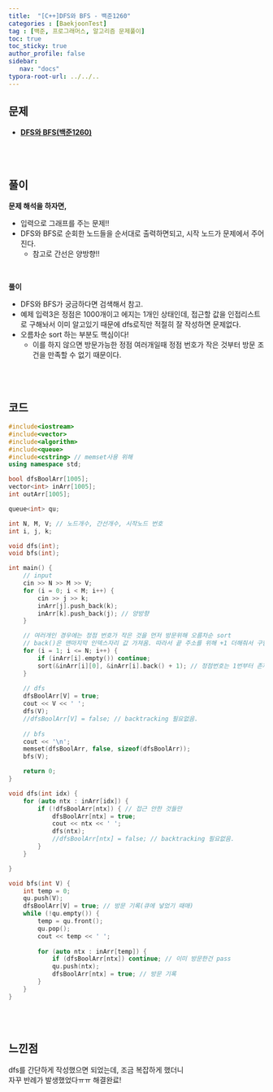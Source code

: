 ```yaml
---
title:  "[C++]DFS와 BFS - 백준1260"
categories : [BaekjoonTest]
tag : [백준, 프로그래머스, 알고리즘 문제풀이]
toc: true
toc_sticky: true
author_profile: false
sidebar:
   nav: "docs"
typora-root-url: ../../..
---
```




## 문제

* **[DFS와 BFS(백준1260)](https://www.acmicpc.net/problem/1260)**

<br><br>

## 풀이

**문제 해석을 하자면,**

* 입력으로 그래프를 주는 문제!!
* DFS와 BFS로 순회한 노드들을 순서대로 출력하면되고, 시작 노드가 문제에서 주어진다.
  * 참고로 간선은 양방향!!


<br>

**풀이**

* DFS와 BFS가 궁금하다면 검색해서 참고.
* 예제 입력3은 정점은 1000개이고 에지는 1개인 상태인데, 접근할 값을 인접리스트로 구해놔서 이미 알고있기 때문에 dfs로직만 적절히 잘 작성하면 문제없다.
* 오름차순 sort 하는 부분도 핵심이다! 
  * 이를 하지 않으면 방문가능한 정점 여러개일때 정점 번호가 작은 것부터 방문 조건을 만족할 수 없기 때문이다.


<br><br>

## 코드

```c++
#include<iostream>
#include<vector>
#include<algorithm>
#include<queue>
#include<cstring> // memset사용 위해
using namespace std;

bool dfsBoolArr[1005];
vector<int> inArr[1005];
int outArr[1005];

queue<int> qu;

int N, M, V; // 노드개수, 간선개수, 시작노드 번호
int i, j, k;

void dfs(int);
void bfs(int);

int main() {
	// input
	cin >> N >> M >> V;
	for (i = 0; i < M; i++) {
		cin >> j >> k;
		inArr[j].push_back(k);
		inArr[k].push_back(j); // 양방향
	}

	// 여러개인 경우에는 정점 번호가 작은 것을 먼저 방문위해 오름차순 sort
	// back()은 맨마지막 인덱스자리 값 가져옴. 따라서 끝 주소를 위해 +1 더해줘서 구함.
	for (i = 1; i <= N; i++) {
		if (inArr[i].empty()) continue;
		sort(&inArr[i][0], &inArr[i].back() + 1); // 정점번호는 1번부터 존재
	}
	
	// dfs
	dfsBoolArr[V] = true;
	cout << V << ' ';
	dfs(V);
	//dfsBoolArr[V] = false; // backtracking 필요없음.
	
	// bfs
	cout << '\n';
	memset(dfsBoolArr, false, sizeof(dfsBoolArr));
	bfs(V);

	return 0;
}

void dfs(int idx) {
	for (auto ntx : inArr[idx]) {
		if (!dfsBoolArr[ntx]) { // 접근 안한 것들만
			dfsBoolArr[ntx] = true;
			cout << ntx << ' ';
			dfs(ntx);
			//dfsBoolArr[ntx] = false; // backtracking 필요없음.
		}
	}

}

void bfs(int V) {
	int temp = 0;
	qu.push(V);
	dfsBoolArr[V] = true; // 방문 기록(큐에 넣었기 때매)
	while (!qu.empty()) {
		temp = qu.front();
		qu.pop();
		cout << temp << ' ';
		
		for (auto ntx : inArr[temp]) {
			if (dfsBoolArr[ntx]) continue; // 이미 방문한건 pass
			qu.push(ntx);
			dfsBoolArr[ntx] = true; // 방문 기록
		}
	}
}
```

<br><br>

## 느낀점

dfs를 간단하게 작성했으면 되었는데, 조금 복잡하게 했더니  
자꾸 반례가 발생했었다ㅠㅠ 해결완료!
